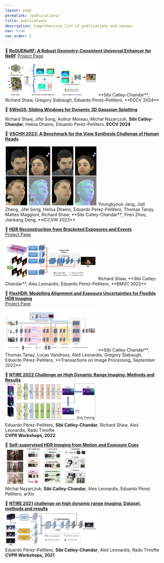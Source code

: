 ```yaml
---
layout: page
permalink: /publications/
title: publications
description: Comprehensive list of publications and venues.
nav: true
nav_order: 5
---
```



🔗 **[RoGUENeRF: A Robust Geometry-Consistent Universal Enhancer for NeRF](https://arxiv.org/abs/2403.11909)**
[Project Page](https://sib1.github.io/projects/roguenerf/)

<img width="300" alt="architecture figure" src="/assets/img/roguenerf.png">   
**Sibi Catley-Chandar**, Richard Shaw, Gregory Slabaugh, Eduardo Perez-Pellitero, **ECCV 2024**

🔗 **[SWinGS: Sliding Windows for Dynamic 3D Gaussian Splatting](https://arxiv.org/abs/2312.13308)**

Richard Shaw, Jifei Song, Authur Moreau, Michal Nazarczuk, **Sibi Catley-Chandar**, Helisa Dhamo, Eduardo Perez-Pellitero, **ECCV 2024**


🔗 **[VSCHH 2023: A Benchmark for the View Synthesis Challenge of Human Heads](https://openaccess.thecvf.com/content/ICCV2023W/RHWC/html/Jang_VSCHH_2023_A_Benchmark_for_the_View_Synthesis_Challenge_of_ICCVW_2023_paper.html)**

<img width="300" alt="architecture figure" src="/assets/img/vschh.png">   
Youngkyoon Jang, Jiali Zheng, Jifei Song, Helisa Dhamo, Eduardo Perez-Pellitero, Thomas Tanay, Matteo Maggioni, Richard Shaw, **Sibi Catley-Chandar**, Yiren Zhou, Jiankang Deng, **ICCVW 2023**

🔗 **[HDR Reconstruction from Bracketed Exposures and Events](https://bmvc2022.mpi-inf.mpg.de/0601.pdf)**  
[Project Page](https://perezpellitero.github.io/projects/events_hdr/)

<img width="300" alt="architecture figure" src="/assets/img/events.png">   
Richard Shaw, **Sibi Catley-Chandar**, Ales Leonardis, Eduardo Perez-Pellitero,
**BMVC 2022**

🔗 **[FlexHDR: Modelling Alignment and Exposure Uncertainties for Flexible HDR Imaging](https://ieeexplore.ieee.org/document/9881970)**  
[Project Page](https://perezpellitero.github.io/projects/flexhdr/)

<img width="300" alt="architecture figure" src="/assets/img/flexhdr.png">   
**Sibi Catley-Chandar**, Thomas Tanay, Lucas Vandroux, Aleš Leonardis, Gregory Slabaugh, Eduardo Pérez-Pellitero, **Transactions on Image Processing, September 2022**


🔗 **[NTIRE 2022 Challenge on High Dynamic Range Imaging: Methods and Results](https://arxiv.org/abs/2205.12633)**   
<img width="300" alt="architecture figure" src="/assets/img/ntire22.png">   
Eduardo Pérez-Pellitero, **Sibi Catley-Chandar**, Richard Shaw, Aleš Leonardis, Radu Timofte  
**CVPR Workshops, 2022** 


🔗 **[Self-supervised HDR Imaging from Motion and Exposure Cues](https://arxiv.org/abs/2203.12311)**  
<img width="270" alt="architecture figure" src="/assets/img/self-supervised.png">   
Michal Nazarczuk, **Sibi Catley-Chandar**, Ales Leonardis, Eduardo Pérez Pellitero, arXiv


🔗 **[NTIRE 2021 challenge on high dynamic range imaging: Dataset, methods and results](https://arxiv.org/abs/2106.01439)**  
<img width="300" alt="architecture figure" src="/assets/img/ntire.png">   
Eduardo Pérez-Pellitero, **Sibi Catley-Chandar**, Aleš Leonardis, Radu Timofte  
**CVPR Workshops, 2021**

